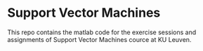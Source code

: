 # Support Vector Machines
This repo contains the matlab code for the exercise sessions and assignments of Support Vector Machines cource at KU Leuven.
